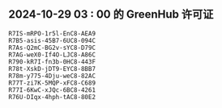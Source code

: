 ## 2024-10-29 03 : 00 的 GreenHub 许可证
```
R7IS-mRPO-1r5l-EnC8-AEA9
R7B5-asis-45B7-6UC8-094C
R7As-Q2mC-BG2v-sYC8-D79C
R7AG-weX0-If4O-LJC8-A86C
R790-kR7I-fn3b-0HC8-443F
R78t-XskD-jDT9-EYC8-8BB7
R78m-y775-4Dju-weC8-82AC
R77T-zi7K-5MQP-xFC8-C689
R77I-6KwC-xJQc-6BC8-4261
R76U-DIqx-4hph-tAC8-80E2
```
